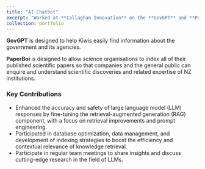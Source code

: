 ```yaml
---
title: "AI Chatbot"
excerpt: "Worked at **Callaghan Innovation** on the **GovGPT** and **PaperBoi** (Science-Paper Conversational Agent) projects, 2024-2025"
collection: portfolio
---
```



**GovGPT** is designed to help Kiwis easily find information about the government and its agencies.

**PaperBoi** is designed to allow science organisations to index all of their published scientific papers so that companies and the general public can enquire and understand scientific discoveries and related expertise of NZ institutions.


### Key Contributions  
- Enhanced the accuracy and safety of large language model (LLM) responses by fine-tuning the retrieval-augmented generation (RAG) component, with a focus on retrieval improvements and prompt engineering.
- Participated in database optimization, data management, and development of indexing strategies to boost the efficiency and contextual relevance of knowledge retrieval.
- Participate in regular team meetings to share insights and discuss cutting-edge research in the field of LLMs.

